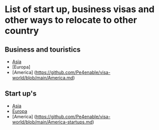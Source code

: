 # List of start up, business visas and other ways to relocate to other country

## Business and touristics

- [Asia](https://github.com/Pe4enable/visa-world/blob/main/Asia.md)
- [Europa]
- [America] (https://github.com/Pe4enable/visa-world/blob/main/America.md)

## Start up's 

- [Asia](https://github.com/Pe4enable/visa-world/blob/main/Asia-startups.md)
- [Europa](https://github.com/Pe4enable/visa-world/blob/main/Europa-startups.md)
- [America] (https://github.com/Pe4enable/visa-world/blob/main/America-startups.md)
